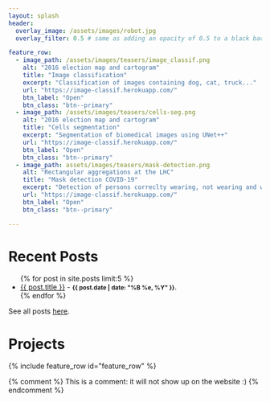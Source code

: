 ```yaml
---
layout: splash
header:
  overlay_image: /assets/images/robot.jpg
  overlay_filter: 0.5 # same as adding an opacity of 0.5 to a black background

feature_row:
  - image_path: /assets/images/teasers/image_classif.png
    alt: "2016 election map and cartogram"
    title: "Image classification"
    excerpt: "Classification of images containing dog, cat, truck..."
    url: "https://image-classif.herokuapp.com/"
    btn_label: "Open"
    btn_class: "btn--primary"
  - image_path: /assets/images/teasers/cells-seg.png
    alt: "2016 election map and cartogram"
    title: "Cells segmentation"
    excerpt: "Segmentation of biomedical images using UNet++"
    url: "https://image-classif.herokuapp.com/"
    btn_label: "Open"
    btn_class: "btn--primary"
  - image_path: assets/images/teasers/mask-detection.png
    alt: "Rectangular aggregations at the LHC"
    title: "Mask detection COVID-19"
    excerpt: "Detection of persons correclty wearing, not wearing and wrongly wearing masks."
    url: "https://image-classif.herokuapp.com/"
    btn_label: "Open"
    btn_class: "btn--primary"

---
```



<h1> Recent Posts </h1>
<ul>
  {% for post in site.posts limit:5 %}
    <li>
      <a href="{{ post.url }}">{{ post.title }}</a>
      - <small><strong>{{ post.date | date: "%B %e, %Y" }}</strong></small>.
    </li>
  {% endfor %}
</ul>

See all posts [here](/archive/).


<h1> Projects </h1>

{% include feature_row id="feature_row" %}


{% comment %}
This is a comment: it will not show up on the website :)
{% endcomment %}
